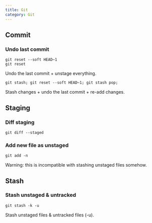 ```yaml
---
title: Git
category: Git
---
```


## Commit

### Undo last commit

```shell
git reset --soft HEAD~1
git reset
```
Undo the last commit + unstage everything.

```shell
git stash; git reset --soft HEAD~1; git stash pop;
```
Stash changes + undo the last commit + re-add changes.

## Staging

### Diff staging

```shell
git diff --staged
```

### Add new file as unstaged

```shell
git add -n
```
Warning: this is incompatible with stashing unstaged files somehow.

## Stash

### Stash unstaged & untracked

```shell
git stash -k -u
```
Stash unstaged files & untracked files (-u).


